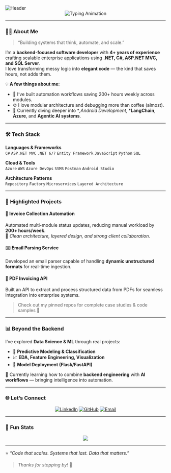 
  <img src="https://capsule-render.vercel.app/api?type=waving&color=0:4A00E0,100:8E2DE2&height=220&text=Hey%2C%20I%27m%20Shashwat%20Singh!&fontAlign=50&fontSize=45&fontColor=fff&animation=fadeIn" alt="Header"/>
          

<div align="center">

<img src="https://readme-typing-svg.herokuapp.com?font=Fira+Code&size=28&pause=1000&color=8E2DE2&center=true&vCenter=true&width=700&lines=FullStack+Engineer+⚙️;Data+Science+%26+ML+Explorer+📊;Automation+%7C+AI+%7C+Clean+Architecture+💡" alt="Typing Animation" />


</div>

---

### 👨‍💻 **About Me**
> “Building systems that think, automate, and scale.”

I’m a **backend-focused software developer** with **4+ years of experience** crafting scalable enterprise applications using **.NET, C#, ASP.NET MVC, and SQL Server**.  
I love transforming messy logic into **elegant code** — the kind that saves hours, not adds them.

💡 **A few things about me:**
- 🔧 I’ve built automation workflows saving 200+ hours weekly across modules.  
- ⚙️ I love modular architecture and debugging more than coffee (almost).  
- 🧠 Currently diving deeper into **,Android Development*, ***LangChain**, **Azure**, and **Agentic AI systems**.

---

### 🛠️ **Tech Stack**

**Languages & Frameworks**  
`C#` `ASP.NET MVC` `.NET 6/7` `Entity Framework` `JavaScript` `Python` `SQL`

**Cloud & Tools**  
`Azure` `AWS` `Azure DevOps` `SSMS` `Postman` `Android Studio`

**Architecture Patterns**  
`Repository` `Factory` `Microservices` `Layered Architecture`

---

### 🚀 **Highlighted Projects**

#### 🧾 **Invoice Collection Automation**
Automated multi-module status updates, reducing manual workload by **200+ hours/week**.  
🧩 _Clean architecture, layered design, and strong client collaboration._

#### ✉️ **Email Parsing Service**
Developed an email parser capable of handling **dynamic unstructured formats** for real-time ingestion.

#### 📄 **PDF Invoicing API**
Built an API to extract and process structured data from PDFs for seamless integration into enterprise systems.

> Check out my pinned repos for complete case studies & code samples 🔗

---

### 📊 **Beyond the Backend**

I’ve explored **Data Science & ML** through real projects:
- 🤖 **Predictive Modeling & Classification**
- 📈 **EDA, Feature Engineering, Visualization**
- 🧩 **Model Deployment (Flask/FastAPI)**

🧠 Currently learning how to combine **backend engineering** with **AI workflows** — bringing intelligence into automation.

---

### 🌐 **Let’s Connect**

<div align="center">

[![LinkedIn](https://img.shields.io/badge/LinkedIn-0A66C2?style=for-the-badge&logo=linkedin&logoColor=white)](https://www.linkedin.com/in/shashwatsinghds/)
[![GitHub](https://img.shields.io/badge/GitHub-171515?style=for-the-badge&logo=github&logoColor=white)](https://github.com/shashwatsinghds)
[![Email](https://img.shields.io/badge/Email-DB4437?style=for-the-badge&logo=gmail&logoColor=white)](mailto:singhshashwat1996@gmail.com)

</div>

---

### 🧩 **Fun Stats**
<div align="center">

![](https://github-readme-streak-stats.herokuapp.com/?user=shashwatsinghds&theme=tokyonight&hide_border=true)  


</div>

---

⭐ *“Code that scales. Systems that last. Data that matters.”*  
> _Thanks for stopping by!_ 🚀
